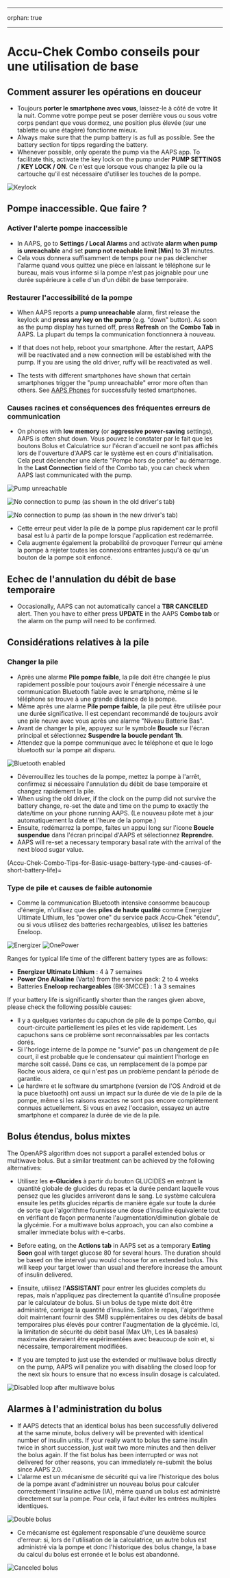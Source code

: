 * * *

orphan: true

* * *

# Accu-Chek Combo conseils pour une utilisation de base

## Comment assurer les opérations en douceur

* Toujours **porter le smartphone avec vous**, laissez-le à côté de votre lit la nuit. Comme votre pompe peut se poser derrière vous ou sous votre corps pendant que vous dormez, une position plus élevée (sur une tablette ou une étagère) fonctionne mieux.
* Always make sure that the pump battery is as full as possible. See the battery section for tipps regarding the battery.
* Whenever possible, only operate the pump via the AAPS app. To facilitate this, activate the key lock on the pump under **PUMP SETTINGS / KEY LOCK / ON**. Ce n'est que lorsque vous changez la pile ou la cartouche qu'il est nécessaire d'utiliser les touches de la pompe. 

![Keylock](../images/combo/combo-tips-keylock.png)

## Pompe inaccessible. Que faire ?

### Activer l'alerte pompe inaccessible

* In AAPS, go to **Settings / Local Alarms** and activate **alarm when pump is unreachable** and set **pump not reachable limit [Min]** to **31** minutes.
* Cela vous donnera suffisamment de temps pour ne pas déclencher l'alarme quand vous quittez une pièce en laissant le téléphone sur le bureau, mais vous informe si la pompe n'est pas joignable pour une durée supérieure à celle d'un d'un débit de base temporaire.

### Restaurer l'accessibilité de la pompe

* When AAPS reports a **pump unreachable** alarm, first release the keylock and **press any key on the pump** (e.g. "down" button). As soon as the pump display has turned off, press **Refresh** on the **Combo Tab** in AAPS. La plupart du temps la communication fonctionnera à nouveau.
* If that does not help, reboot your smartphone. After the restart, AAPS will be reactivated and a new connection will be established with the pump. If you are using the old driver, ruffy will be reactivated as well.

* The tests with different smartphones have shown that certain smartphones trigger the "pump unreachable" error more often than others. See [AAPS Phones](#Phones-list-of-tested-phones) for successfully tested smartphones.

### Causes racines et conséquences des fréquentes erreurs de communication

* On phones with **low memory** (or **aggressive power-saving** settings), AAPS is often shut down. Vous pouvez le constater par le fait que les boutons Bolus et Calculatrice sur l'écran d'accueil ne sont pas affichés lors de l'ouverture d'AAPS car le système est en cours d'initialisation. Cela peut déclencher une alerte "Pompe hors de portée" au démarrage. In the **Last Connection** field of the Combo tab, you can check when AAPS last communicated with the pump.

![Pump unreachable](../images/combo/combo-tips-pump-unreachable.png)

![No connection to pump (as shown in the old driver's tab)](../images/combo/combo-tips-no-connection-to-pump.png)

![No connection to pump (as shown in the new driver's tab)](../images/combo/combov2-tips-no-connection-to-pump.png)

* Cette erreur peut vider la pile de la pompe plus rapidement car le profil basal est lu à partir de la pompe lorsque l'application est redémarrée.
* Cela augmente également la probabilité de provoquer l'erreur qui amène la pompe à rejeter toutes les connexions entrantes jusqu'à ce qu'un bouton de la pompe soit enfoncé. 

## Echec de l'annulation du débit de base temporaire

* Occasionally, AAPS can not automatically cancel a **TBR CANCELED** alert. Then you have to either press **UPDATE** in the AAPS **Combo tab** or the alarm on the pump will need to be confirmed.

## Considérations relatives à la pile

### Changer la pile

* Après une alarme **Pile pompe faible**, la pile doit être changée le plus rapidement possible pour toujours avoir l'énergie nécessaire à une communication Bluetooth fiable avec le smartphone, même si le téléphone se trouve à une grande distance de la pompe.
* Même après une alarme **Pile pompe faible**, la pile peut être utilisée pour une durée significative. Il est cependant recommandé de toujours avoir une pile neuve avec vous après une alarme "Niveau Batterie Bas".
* Avant de changer la pile, appuyez sur le symbole **Boucle** sur l'écran principal et sélectionnez **Suspendre la boucle pendant 1h**. 
* Attendez que la pompe communique avec le téléphone et que le logo bluetooth sur la pompe ait disparu.

![Bluetooth enabled](../images/combo/combo-tips-compo.png)

* Déverrouillez les touches de la pompe, mettez la pompe à l'arrêt, confirmez si nécessaire l'annulation du débit de base temporaire et changez rapidement la pile.
* When using the old driver, if the clock on the pump did not survive the battery change, re-set the date and time on the pump to exactly the date/time on your phone running AAPS. (Le nouveau pilote met à jour automatiquement la date et l'heure de la pompe.)
* Ensuite, redémarrez la pompe, faites un appui long sur l'icone **Boucle suspendue** dans l'écran principal d'AAPS et sélectionnez **Reprendre**.
* AAPS will re-set a necessary temporary basal rate with the arrival of the next blood sugar value.

(Accu-Chek-Combo-Tips-for-Basic-usage-battery-type-and-causes-of-short-battery-life)=

### Type de pile et causes de faible autonomie

* Comme la communication Bluetooth intensive consomme beaucoup d'énergie, n'utilisez que des **piles de haute qualité** comme Energizer Ultimate Lithium, les "power one" du service pack Accu-Chek "étendu", ou si vous utilisez des batteries rechargeables, utilisez les batteries Eneloop. 

![Energizer](../images/combo/combo-tips-energizer.jpg) ![OnePower](../images/combo/combo-tips-power-one.png)

Ranges for typical life time of the different battery types are as follows:

* **Energizer Ultimate Lithium** : 4 à 7 semaines
* **Power One Alkaline** (Varta) from the service pack: 2 to 4 weeks
* Batteries **Eneloop rechargeables** (BK-3MCCE) : 1 à 3 semaines

If your battery life is significantly shorter than the ranges given above, please check the following possible causes:

* Il y a quelques variantes du capuchon de pile de la pompe Combo, qui court-circuite partiellement les piles et les vide rapidement. Les capuchons sans ce problème sont reconnaissables par les contacts dorés.
* Si l'horloge interne de la pompe ne "survie" pas un changement de pile court, il est probable que le condensateur qui maintient l'horloge en marche soit cassé. Dans ce cas, un remplacement de la pompe par Roche vous aidera, ce qui n'est pas un problème pendant la période de garantie. 
* Le hardwre et le software du smartphone (version de l'OS Android et de la puce bluetooth) ont aussi un impact sur la durée de vie de la pile de la pompe, même si les raisons exactes ne sont pas encore complètement connues actuellement. Si vous en avez l'occasion, essayez un autre smartphone et comparez la durée de vie de la pile.

## Bolus étendus, bolus mixtes

The OpenAPS algorithm does not support a parallel extended bolus or multiwave bolus. But a similar treatment can be achieved by the following alternatives:

* Utilisez les **e-Glucides** à partir du bouton GLUCIDES en entrant la quantité globale de glucides du repas et la durée pendant laquelle vous pensez que les glucides arriveront dans le sang. Le système calculera ensuite les petits glucides répartis de manière égale sur toute la durée de sorte que l'algorithme fournisse une dose d'insuline équivalente tout en vérifiant de façon permanente l'augmentation/diminution globale de la glycémie. For a multiwave bolus approach, you can also combine a smaller immediate bolus with e-carbs. 
* Before eating, on the **Actions tab** in AAPS set as a temporary **Eating Soon** goal with target glucose 80 for several hours. The duration should be based on the interval you would choose for an extended bolus. This will keep your target lower than usual and therefore increase the amount of insulin delivered.
* Ensuite, utilisez l'**ASSISTANT** pour entrer les glucides complets du repas, mais n'appliquez pas directement la quantité d'insuline proposée par le calculateur de bolus. Si un bolus de type mixte doit être administré, corrigez la quantité d'insuline. Selon le repas, l'algorithme doit maintenant fournir des SMB supplémentaires ou des débits de basal temporaires plus élevés pour contrer l'augmentation de la glycémie. Ici, la limitation de sécurité du débit basal (Max U/h, Les IA basales) maximales devraient être expérimentées avec beaucoup de soin et, si nécessaire, temporairement modifiées.

* If you are tempted to just use the extended or multiwave bolus directly on the pump, AAPS will penalize you with disabling the closed loop for the next six hours to ensure that no excess insulin dosage is calculated.

![Disabled loop after multiwave bolus](../images/combo/combo-tips-multiwave-bolus.png)

## Alarmes à l'administration du bolus

* If AAPS detects that an identical bolus has been successfully delivered at the same minute, bolus delivery will be prevented with identical number of insulin units. If your really want to bolus the same insulin twice in short succession, just wait two more minutes and then deliver the bolus again. If the fist bolus has been interrupted or was not delivered for other reasons, you can immediately re-submit the bolus since AAPS 2.0.
* L'alarme est un mécanisme de sécurité qui va lire l'historique des bolus de la pompe avant d'administrer un nouveau bolus pour calculer correctement l'insuline active (IA), même quand un bolus est administré directement sur la pompe. Pour cela, il faut éviter les entrées multiples identiques.

![Double bolus](../images/combo/combo-tips-doppelbolus.png)

* Ce mécanisme est également responsable d'une deuxième source d'erreur: si, lors de l'utilisation de la calculatrice, un autre bolus est administré via la pompe et donc l'historique des bolus change, la base du calcul du bolus est erronée et le bolus est abandonné. 

![Canceled bolus](../images/combo/combo-tips-history-changed.png)
